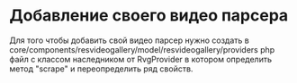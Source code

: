 # Добавление своего видео парсера

Для того чтобы добавить свой видео парсер нужно создать в core/components/resvideogallery/model/resvideogallery/providers php файл с классом наследником от RvgProvider в котором определить метод "scrape" и переопределить ряд свойств.
